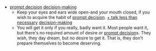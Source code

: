 - [prompt decision]() [decision-making]()
    - Keep your eyes and ears wide open-and your mouth closed, if you wish to acquire the habit of [prompt decision](). [+ talk less than necessary]() [decision-making]()
    - You will get it only if you really, badly want it. Most people want it, but there's no required amount of desire or [prompt decision]()s. They wish, they day dream, but no desire to get it. That is, they don't prepare themselves to become deserving.
